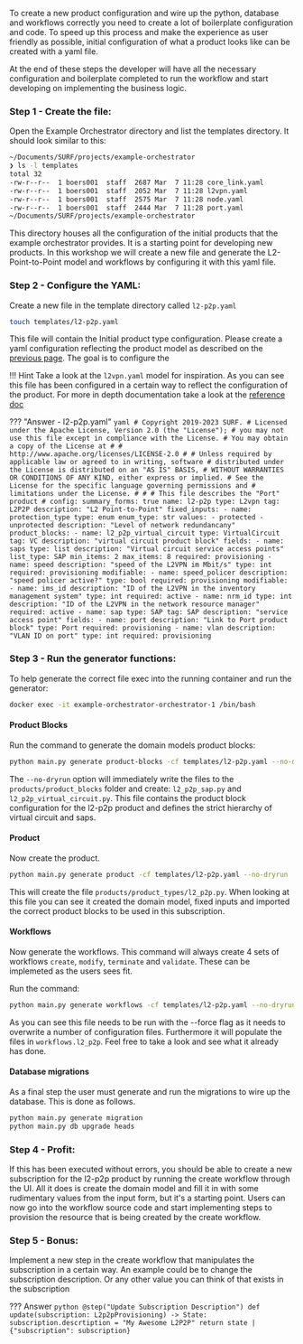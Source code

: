 To create a new product configuration and wire up the python, database and workflows correctly you need to create a
lot of boilerplate configuration and code. To speed up this process and make the experience as user friendly as
possible, initial configuration of what a product looks like can be created with a yaml file.

At the end of these steps the developer will have all the necessary configuration and boilerplate completed to run
the workflow and start developing on implementing the business logic.

### Step 1 - Create the file:
Open the Example Orchestrator directory and list the templates directory. It should look similar to this:

```bash
~/Documents/SURF/projects/example-orchestrator
❯ ls -l templates
total 32
-rw-r--r--  1 boers001  staff  2687 Mar  7 11:28 core_link.yaml
-rw-r--r--  1 boers001  staff  2052 Mar  7 11:28 l2vpn.yaml
-rw-r--r--  1 boers001  staff  2575 Mar  7 11:28 node.yaml
-rw-r--r--  1 boers001  staff  2444 Mar  7 11:28 port.yaml
~/Documents/SURF/projects/example-orchestrator
```

This directory houses all the configuration of the initial products that the example orchestrator provides. It is a
starting point for developing new products. In this workshop we will create a new file and generate the
L2-Point-to-Point model and workflows by configuring it with this yaml file.

### Step 2 - Configure the YAML:
Create a new file in the template directory called `l2-p2p.yaml`
```bash
touch templates/l2-p2p.yaml
```
This file will contain the Initial product type configuration. Please create a yaml configuration reflecting the
product model as described on the [previous page](../create-your-own/). The goal is to configure the

!!! Hint
    Take a look at the `l2vpn.yaml` model for inspiration. As you can see this file has been configured in a certain
    way to reflect the configuration of the product. For more in depth documentation take a look at the [reference
    doc](/reference-docs/cli/#generate)

??? "Answer - l2-p2p.yaml"
    ```yaml
    # Copyright 2019-2023 SURF.
    # Licensed under the Apache License, Version 2.0 (the "License");
    # you may not use this file except in compliance with the License.
    # You may obtain a copy of the License at
    #
    #    http://www.apache.org/licenses/LICENSE-2.0
    #
    # Unless required by applicable law or agreed to in writing, software
    # distributed under the License is distributed on an "AS IS" BASIS,
    # WITHOUT WARRANTIES OR CONDITIONS OF ANY KIND, either express or implied.
    # See the License for the specific language governing permissions and
    # limitations under the License.
    #
    #
    # This file describes the "Port" product
    #
    config:
      summary_forms: true
    name: l2-p2p
    type: L2vpn
    tag: L2P2P
    description: "L2 Point-to-Point"
    fixed_inputs:
      - name: protection_type
        type: enum
        enum_type: str
        values:
          - protected
          - unprotected
        description: "Level of network redundancany"
    product_blocks:
      - name: l2_p2p_virtual_circuit
        type: VirtualCircuit
        tag: VC
        description: "virtual circuit product block"
        fields:
          - name: saps
            type: list
            description: "Virtual circuit service access points"
            list_type: SAP
            min_items: 2
            max_items: 8
            required: provisioning
          - name: speed
            description: "speed of the L2VPN im Mbit/s"
            type: int
            required: provisioning
            modifiable:
          - name: speed_policer
            description: "speed policer active?"
            type: bool
            required: provisioning
            modifiable:
          - name: ims_id
            description: "ID of the L2VPN in the inventory management system"
            type: int
            required: active
          - name: nrm_id
            type: int
            description: "ID of the L2VPN in the network resource manager"
            required: active
      - name: sap
        type: SAP
        tag: SAP
        description: "service access point"
        fields:
          - name: port
            description: "Link to Port product block"
            type: Port
            required: provisioning
          - name: vlan
            description: "VLAN ID on port"
            type: int
            required: provisioning
    ```

### Step 3 - Run the generator functions:
To help generate the correct file exec into the running container and run the generator:

```bash
docker exec -it example-orchestrator-orchestrator-1 /bin/bash
```

#### Product Blocks
Run the command to generate the domain models product blocks:

```bash
python main.py generate product-blocks -cf templates/l2-p2p.yaml --no-dryrun
```
The `--no-dryrun` option will immediately write the files to the `products/product_blocks` folder and create:
`l2_p2p_sap.py` and `l2_p2p_virtual_circuit.py`. This file contains the product block configuration for the l2-p2p
product and defines the strict hierarchy of virtual circuit and saps.

#### Product
Now create the product.

```bash
python main.py generate product -cf templates/l2-p2p.yaml --no-dryrun
```

This will create the file `products/product_types/l2_p2p.py`. When looking at this file you can see it created the
domain model, fixed inputs and imported the correct product blocks to be used in this subscription.


#### Workflows
Now generate the workflows. This command will always create 4 sets of workflows `create`, `modify`, `terminate` and
`validate`. These can be implemeted as the users sees fit.

Run the command:
```bash
python main.py generate workflows -cf templates/l2-p2p.yaml --no-dryrun --force
```

As you can see this file needs to be run with the --force flag as it needs to overwrite a number of configuration
files. Furthermore it will populate the files in `workflows.l2_p2p`. Feel free to take a look and see what it
already has done.

#### Database migrations
As a final step the user must generate and run the migrations to wire up the database. This is done as follows.

```bash
python main.py generate migration
python main.py db upgrade heads
```

### Step 4 -  Profit:
If this has been executed without errors, you should be able to create a new subscription for the l2-p2p product by
running the create workflow through the UI. All it does is create the domain model and fill it in with some
rudimentary values from the input form, but it's a starting point. Users can now go into the workflow source code
and start implementing steps to provision the resource that is being created by the create workflow.

### Step 5 - Bonus:
Implement a new step in the create workflow that manipulates the subscription in a certain way. An example could be
to change the subscription description. Or any other value you can think of that exists in the subscription

??? Answer
    ```python
    @step("Update Subscription Description")
    def update(subscription: L2p2pProvisioning) -> State:
        subscription.descrtiption = "My Awesome L2P2P"
        return state | {"subscription": subscription}
    ```
